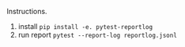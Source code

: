 Instructions. 

1. install `pip install -e. pytest-reportlog`
2. run report `pytest --report-log reportlog.jsonl`